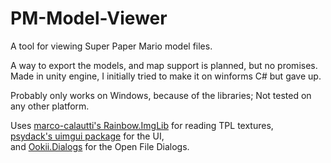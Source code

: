 # PM-Model-Viewer
A tool for viewing Super Paper Mario model files.

A way to export the models, and map support is planned, but no promises.<br>
Made in unity engine, I initially tried to make it on winforms C# but gave up.

Probably only works on Windows, because of the libraries; Not tested on any other platform.

Uses [marco-calautti's Rainbow.ImgLib](https://github.com/marco-calautti/Rainbow) for reading TPL textures,<br>
[psydack's uimgui package](https://github.com/psydack/uimgui) for the UI,<br>
and [Ookii.Dialogs](http://www.ookii.org/software/dialogs/) for the Open File Dialogs.
